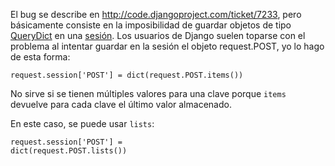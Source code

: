 <html><body><p>El bug se describe en <a href="http://code.djangoproject.com/ticket/7233" title="7233" target="_blank">http://code.djangoproject.com/ticket/7233</a>, pero básicamente consiste en la imposibilidad de guardar objetos de tipo <a href="http://www.djangoproject.com/documentation/request_response/#querydict-objects" title="QueryDict" target="_blank">QueryDict</a> en una <a href="http://www.djangoproject.com/documentation/sessions/" title="sessions" target="_blank">sesión</a>. Los usuarios de Django suelen toparse con el problema al intentar guardar en la sesión el objeto request.POST, yo lo hago de esta forma:



<code>request.session['POST'] = dict(request.POST.items())</code>



No sirve si se tienen múltiples valores para una clave porque <code>items</code> devuelve para cada clave el último valor almacenado.



En este caso, se puede usar <code>lists</code>:



<code>request.session['POST'] = dict(request.POST.lists())</code></p></body></html>